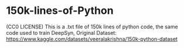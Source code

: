 # 150k-lines-of-Python
(CC0 LICENSE) This is a .txt file of 150k lines of python code, the same code used to train DeepSyn, Original Dataset: https://www.kaggle.com/datasets/veeralakrishna/150k-python-dataset
